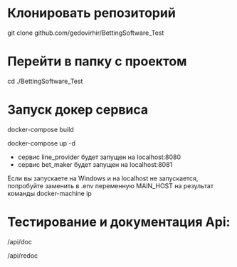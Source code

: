 # Клонировать репозиторий
git clone github.com/gedovirhir/BettingSoftware_Test

# Перейти в папку с проектом
cd ./BettingSoftware_Test

# Запуск докер сервиса
docker-compose build

docker-compose up -d

- сервис line_provider будет запущен на localhost:8080
- сервис bet_maker будет запущен на localhost:8081

Если вы запускаете на Windows и на localhost не запускается, попробуйте заменить в .env переменную MAIN_HOST на результат команды docker-machine ip

# Тестирование и документация Api:

/api/doc

/api/redoc
